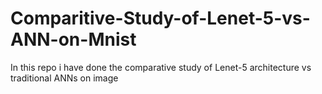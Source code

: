 # Comparitive-Study-of-Lenet-5-vs-ANN-on-Mnist
In this repo i have done the comparative study of Lenet-5 architecture vs traditional ANNs on image
